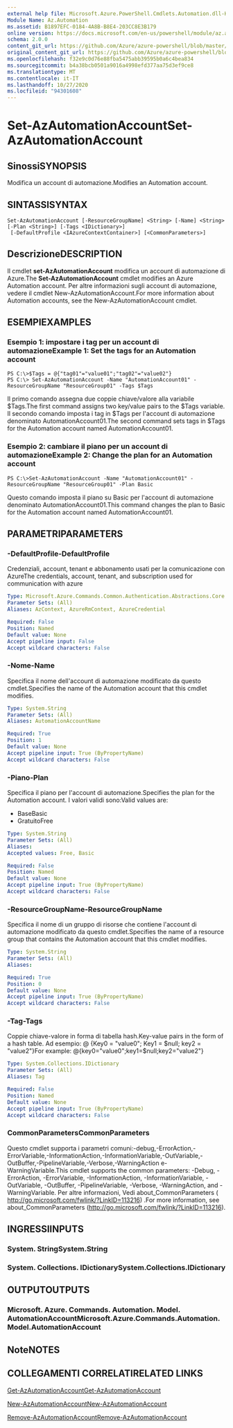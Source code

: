 ```yaml
---
external help file: Microsoft.Azure.PowerShell.Cmdlets.Automation.dll-Help.xml
Module Name: Az.Automation
ms.assetid: B1897EFC-0184-4A8B-B8E4-203CC8E3B179
online version: https://docs.microsoft.com/en-us/powershell/module/az.automation/set-azautomationaccount
schema: 2.0.0
content_git_url: https://github.com/Azure/azure-powershell/blob/master/src/Automation/Automation/help/Set-AzAutomationAccount.md
original_content_git_url: https://github.com/Azure/azure-powershell/blob/master/src/Automation/Automation/help/Set-AzAutomationAccount.md
ms.openlocfilehash: f32e9c0d76e88fba5475abb39595b0a6c4bea834
ms.sourcegitcommit: b4a38bcb0501a9016a4998efd377aa75d3ef9ce8
ms.translationtype: MT
ms.contentlocale: it-IT
ms.lasthandoff: 10/27/2020
ms.locfileid: "94301608"
---
```

# <span data-ttu-id="a9cb3-101">Set-AzAutomationAccount</span><span class="sxs-lookup"><span data-stu-id="a9cb3-101">Set-AzAutomationAccount</span></span>

## <span data-ttu-id="a9cb3-102">Sinossi</span><span class="sxs-lookup"><span data-stu-id="a9cb3-102">SYNOPSIS</span></span>
<span data-ttu-id="a9cb3-103">Modifica un account di automazione.</span><span class="sxs-lookup"><span data-stu-id="a9cb3-103">Modifies an Automation account.</span></span>

## <span data-ttu-id="a9cb3-104">SINTASSI</span><span class="sxs-lookup"><span data-stu-id="a9cb3-104">SYNTAX</span></span>

```
Set-AzAutomationAccount [-ResourceGroupName] <String> [-Name] <String> [-Plan <String>] [-Tags <IDictionary>]
 [-DefaultProfile <IAzureContextContainer>] [<CommonParameters>]
```

## <span data-ttu-id="a9cb3-105">Descrizione</span><span class="sxs-lookup"><span data-stu-id="a9cb3-105">DESCRIPTION</span></span>
<span data-ttu-id="a9cb3-106">Il cmdlet **set-AzAutomationAccount** modifica un account di automazione di Azure.</span><span class="sxs-lookup"><span data-stu-id="a9cb3-106">The **Set-AzAutomationAccount** cmdlet modifies an Azure Automation account.</span></span>
<span data-ttu-id="a9cb3-107">Per altre informazioni sugli account di automazione, vedere il cmdlet New-AzAutomationAccount.</span><span class="sxs-lookup"><span data-stu-id="a9cb3-107">For more information about Automation accounts, see the New-AzAutomationAccount cmdlet.</span></span>

## <span data-ttu-id="a9cb3-108">ESEMPI</span><span class="sxs-lookup"><span data-stu-id="a9cb3-108">EXAMPLES</span></span>

### <span data-ttu-id="a9cb3-109">Esempio 1: impostare i tag per un account di automazione</span><span class="sxs-lookup"><span data-stu-id="a9cb3-109">Example 1: Set the tags for an Automation account</span></span>
```
PS C:\>$Tags = @{"tag01"="value01";"tag02"="value02"}
PS C:\> Set-AzAutomationAccount -Name "AutomationAccount01" -ResourceGroupName "ResourceGroup01" -Tags $Tags
```

<span data-ttu-id="a9cb3-110">Il primo comando assegna due coppie chiave/valore alla variabile $Tags.</span><span class="sxs-lookup"><span data-stu-id="a9cb3-110">The first command assigns two key/value pairs to the $Tags variable.</span></span>
<span data-ttu-id="a9cb3-111">Il secondo comando imposta i tag in $Tags per l'account di automazione denominato AutomationAccount01.</span><span class="sxs-lookup"><span data-stu-id="a9cb3-111">The second command sets tags in $Tags for the Automation account named AutomationAccount01.</span></span>

### <span data-ttu-id="a9cb3-112">Esempio 2: cambiare il piano per un account di automazione</span><span class="sxs-lookup"><span data-stu-id="a9cb3-112">Example 2: Change the plan for an Automation account</span></span>
```
PS C:\>Set-AzAutomationAccount -Name "AutomationAccount01" -ResourceGroupName "ResourceGroup01" -Plan Basic
```

<span data-ttu-id="a9cb3-113">Questo comando imposta il piano su Basic per l'account di automazione denominato AutomationAccount01.</span><span class="sxs-lookup"><span data-stu-id="a9cb3-113">This command changes the plan to Basic for the Automation account named AutomationAccount01.</span></span>

## <span data-ttu-id="a9cb3-114">PARAMETRI</span><span class="sxs-lookup"><span data-stu-id="a9cb3-114">PARAMETERS</span></span>

### <span data-ttu-id="a9cb3-115">-DefaultProfile</span><span class="sxs-lookup"><span data-stu-id="a9cb3-115">-DefaultProfile</span></span>
<span data-ttu-id="a9cb3-116">Credenziali, account, tenant e abbonamento usati per la comunicazione con Azure</span><span class="sxs-lookup"><span data-stu-id="a9cb3-116">The credentials, account, tenant, and subscription used for communication with azure</span></span>

```yaml
Type: Microsoft.Azure.Commands.Common.Authentication.Abstractions.Core.IAzureContextContainer
Parameter Sets: (All)
Aliases: AzContext, AzureRmContext, AzureCredential

Required: False
Position: Named
Default value: None
Accept pipeline input: False
Accept wildcard characters: False
```

### <span data-ttu-id="a9cb3-117">-Nome</span><span class="sxs-lookup"><span data-stu-id="a9cb3-117">-Name</span></span>
<span data-ttu-id="a9cb3-118">Specifica il nome dell'account di automazione modificato da questo cmdlet.</span><span class="sxs-lookup"><span data-stu-id="a9cb3-118">Specifies the name of the Automation account that this cmdlet modifies.</span></span>

```yaml
Type: System.String
Parameter Sets: (All)
Aliases: AutomationAccountName

Required: True
Position: 1
Default value: None
Accept pipeline input: True (ByPropertyName)
Accept wildcard characters: False
```

### <span data-ttu-id="a9cb3-119">-Piano</span><span class="sxs-lookup"><span data-stu-id="a9cb3-119">-Plan</span></span>
<span data-ttu-id="a9cb3-120">Specifica il piano per l'account di automazione.</span><span class="sxs-lookup"><span data-stu-id="a9cb3-120">Specifies the plan for the Automation account.</span></span>
<span data-ttu-id="a9cb3-121">I valori validi sono:</span><span class="sxs-lookup"><span data-stu-id="a9cb3-121">Valid values are:</span></span>
- <span data-ttu-id="a9cb3-122">Base</span><span class="sxs-lookup"><span data-stu-id="a9cb3-122">Basic</span></span>
- <span data-ttu-id="a9cb3-123">Gratuito</span><span class="sxs-lookup"><span data-stu-id="a9cb3-123">Free</span></span>

```yaml
Type: System.String
Parameter Sets: (All)
Aliases:
Accepted values: Free, Basic

Required: False
Position: Named
Default value: None
Accept pipeline input: True (ByPropertyName)
Accept wildcard characters: False
```

### <span data-ttu-id="a9cb3-124">-ResourceGroupName</span><span class="sxs-lookup"><span data-stu-id="a9cb3-124">-ResourceGroupName</span></span>
<span data-ttu-id="a9cb3-125">Specifica il nome di un gruppo di risorse che contiene l'account di automazione modificato da questo cmdlet.</span><span class="sxs-lookup"><span data-stu-id="a9cb3-125">Specifies the name of a resource group that contains the Automation account that this cmdlet modifies.</span></span>

```yaml
Type: System.String
Parameter Sets: (All)
Aliases:

Required: True
Position: 0
Default value: None
Accept pipeline input: True (ByPropertyName)
Accept wildcard characters: False
```

### <span data-ttu-id="a9cb3-126">-Tag</span><span class="sxs-lookup"><span data-stu-id="a9cb3-126">-Tags</span></span>
<span data-ttu-id="a9cb3-127">Coppie chiave-valore in forma di tabella hash.</span><span class="sxs-lookup"><span data-stu-id="a9cb3-127">Key-value pairs in the form of a hash table.</span></span> <span data-ttu-id="a9cb3-128">Ad esempio: @ {Key0 = "value0"; Key1 = $null; key2 = "value2"}</span><span class="sxs-lookup"><span data-stu-id="a9cb3-128">For example: @{key0="value0";key1=$null;key2="value2"}</span></span>

```yaml
Type: System.Collections.IDictionary
Parameter Sets: (All)
Aliases: Tag

Required: False
Position: Named
Default value: None
Accept pipeline input: True (ByPropertyName)
Accept wildcard characters: False
```

### <span data-ttu-id="a9cb3-129">CommonParameters</span><span class="sxs-lookup"><span data-stu-id="a9cb3-129">CommonParameters</span></span>
<span data-ttu-id="a9cb3-130">Questo cmdlet supporta i parametri comuni:-debug,-ErrorAction,-ErrorVariable,-InformationAction,-InformationVariable,-OutVariable,-OutBuffer,-PipelineVariable,-Verbose,-WarningAction e-WarningVariable.</span><span class="sxs-lookup"><span data-stu-id="a9cb3-130">This cmdlet supports the common parameters: -Debug, -ErrorAction, -ErrorVariable, -InformationAction, -InformationVariable, -OutVariable, -OutBuffer, -PipelineVariable, -Verbose, -WarningAction, and -WarningVariable.</span></span> <span data-ttu-id="a9cb3-131">Per altre informazioni, Vedi about_CommonParameters ( http://go.microsoft.com/fwlink/?LinkID=113216) .</span><span class="sxs-lookup"><span data-stu-id="a9cb3-131">For more information, see about_CommonParameters (http://go.microsoft.com/fwlink/?LinkID=113216).</span></span>

## <span data-ttu-id="a9cb3-132">INGRESSI</span><span class="sxs-lookup"><span data-stu-id="a9cb3-132">INPUTS</span></span>

### <span data-ttu-id="a9cb3-133">System. String</span><span class="sxs-lookup"><span data-stu-id="a9cb3-133">System.String</span></span>

### <span data-ttu-id="a9cb3-134">System. Collections. IDictionary</span><span class="sxs-lookup"><span data-stu-id="a9cb3-134">System.Collections.IDictionary</span></span>

## <span data-ttu-id="a9cb3-135">OUTPUT</span><span class="sxs-lookup"><span data-stu-id="a9cb3-135">OUTPUTS</span></span>

### <span data-ttu-id="a9cb3-136">Microsoft. Azure. Commands. Automation. Model. AutomationAccount</span><span class="sxs-lookup"><span data-stu-id="a9cb3-136">Microsoft.Azure.Commands.Automation.Model.AutomationAccount</span></span>

## <span data-ttu-id="a9cb3-137">Note</span><span class="sxs-lookup"><span data-stu-id="a9cb3-137">NOTES</span></span>

## <span data-ttu-id="a9cb3-138">COLLEGAMENTI CORRELATI</span><span class="sxs-lookup"><span data-stu-id="a9cb3-138">RELATED LINKS</span></span>

[<span data-ttu-id="a9cb3-139">Get-AzAutomationAccount</span><span class="sxs-lookup"><span data-stu-id="a9cb3-139">Get-AzAutomationAccount</span></span>](./Get-AzAutomationAccount.md)

[<span data-ttu-id="a9cb3-140">New-AzAutomationAccount</span><span class="sxs-lookup"><span data-stu-id="a9cb3-140">New-AzAutomationAccount</span></span>](./New-AzAutomationAccount.md)

[<span data-ttu-id="a9cb3-141">Remove-AzAutomationAccount</span><span class="sxs-lookup"><span data-stu-id="a9cb3-141">Remove-AzAutomationAccount</span></span>](./Remove-AzAutomationAccount.md)

